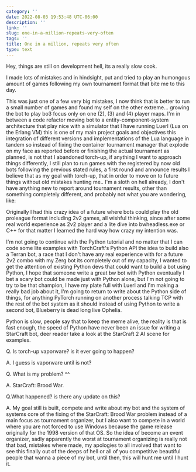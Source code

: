 ```yaml
---
category: ''
date: 2022-08-03 19:53:48 UTC-06:00
description: ''
link: ''
slug: one-in-a-million-repeats-very-often
tags: ''
title: One in a million, repeats very often
type: text
---
```

Hey, things are still on development hell, its a really slow cook.

I made lots of mistakes and in hindsight, put and tried to play an humongous amount of games following my own tournament format that bite me to this day.

This was just one of a few very big mistakes, I now think that is better to run a small number of games and found my self on the other extreme... growing the bot to play bo3 focus only on one (2), (3) and (4) player maps. I'm in between a code refactor moving bot to a entity-component-system architecture that play nice with a simulator that I have running Luerl (Lua on the Erlang VM) this is one of my main project goals and objectives this integration of different versions and implementations of the Lua language in tandem so instead of fixing the container tournament manager that explode on my face as reported before or finishing the actual tournament as planned, is not that I abandoned torch-up, if anything I want to approach things differently, I still plan to run games with the registered by now old bots following the previous stated rules, a first round and announce results I believe that as my goal with torch-up, that in order to move on to future things without old mistakes hunting me.. I'm a sloth on hell already, I don't have anything new to report around tournament results, other than something completely different, and probably not what you are wondering, like: 

Originally I had this crazy idea of a future where bots could play the old proleague format including 2v2 games, all wishful thinking, since after some real world experience as 2v2 player and a lite dive into bwheadless.exe or C++ for that matter I learned the hard way how crazy my intention was.

I'm not going to continue with the Python tutorial and no matter that I can code some lite examples with TorchCraft's Python API the idea to build also a Terran bot, a race that I don't have any real experience with for a future 2v2 combo with my Zerg bot its completely out of my capacity, I wanted to get the attention of existing Python devs that could  want to build a bot using Python, I hope that someone write a great bw bot with Python eventually I bet a scary bot could be made just with Python alone, but I'm not going to try to be that champion, I have my plate full with Luerl and I'm making a really bad job about it, I'm going to return to write about the Python side of things, for anything PyTorch running on another process talking TCP with the rest of the bot system as it should instead of using Python to write a second bot, Blueberry is dead long live Ophelia.

Python is slow, people say that to keep the meme alive, the reality is that is fast enough, the speed of Python have never been an issue for writing a StarCraft bot, deer reader take a look at the StarCraft 2 AI scene for examples.

Q. Is torch-up vaporware? is it ever going to happen? 

A. I guess is vaporware until is not?

Q. What is my problem? ^^

A. StarCraft: Brood War.

Q.What happened? is there any update on this?

A. My goal still is built, compete and write about my bot and the system of systems core of the fixing of the StarCraft: Brood War problem instead of a main focus as tournament organizer, but I also want to compete in a world where you are not forced to use Windows because the game release originally for the 1998 version of that OS. So the idea of become an event organizer, sadly apparently the worst at tournament organizing is really not that bad, mistakes where made, my apologies to all involved that want to see this finally out of the deeps of hell or all of you competitive beautiful people that wanna a piece of my bot, until then, this will hunt me until I hunt it.

